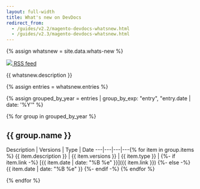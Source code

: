 ```yaml
---
layout: full-width
title: What's new on DevDocs
redirect_from:
  - /guides/v2.2/magento-devdocs-whatsnew.html
  - /guides/v2.3/magento-devdocs-whatsnew.html
---
```


{% assign whatsnew = site.data.whats-new %}

<a class="btn" href="{{ whatsnew.thread }}"><img src="{{ site.baseurl }}/i/icons/rss.svg" /> RSS feed</a>
<!-- The link enables RSS readers to recognize the whatsnew-feed thread on the page -->
<link rel="alternate" type="application/atom+xml" title="What's new on Magento DevDocs" href= "{{ whatsnew.thread }}" />

{{ whatsnew.description }}

{% assign entries = whatsnew.entries %}

{% assign grouped_by_year = entries | group_by_exp: "entry", "entry.date | date: '%Y'" %}

{% for group in grouped_by_year %}

## {{ group.name }}


Description |	Versions |	Type	| Date
---|---|---|---{% for item in group.items %}
{{ item.description }} | {{ item.versions }} | {{ item.type }} |
{%- if item.link -%}
[{{ item.date | date: "%B&nbsp;%e" }}]({{ item.link }})
{%- else -%}
{{ item.date | date: "%B&nbsp;%e" }}
{%- endif -%}
{% endfor %}

{% endfor %}